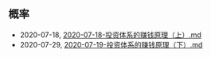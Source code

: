 ## 概率
* 2020-07-18, [2020-07-18-投资体系的赚钱原理（上）.md](../docs\2020-07-18-投资体系的赚钱原理（上）.md)
* 2020-07-29, [2020-07-19-投资体系的赚钱原理（下）.md](../docs\2020-07-19-投资体系的赚钱原理（下）.md)